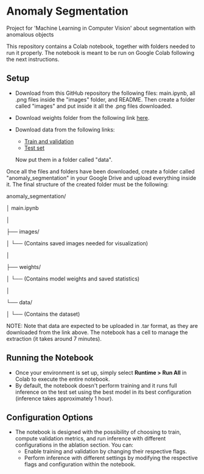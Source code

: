 # Anomaly Segmentation
Project for 'Machine Learning in Computer Vision' about segmentation with anomalous objects

This repository contains a Colab notebook, together with folders needed to run it properly.
The notebook is meant to be run on Google Colab following the next instructions.

## Setup
- Download from this GitHub repository the following files: main.ipynb, all .png files inside the "images" folder, and README.
  Then create a folder called "images" and put inside it all the .png files downloaded.
  
- Download weights folder from the following link [here](https://liveunibo-my.sharepoint.com/:f:/g/personal/mattia_gualandi2_studio_unibo_it/Elw7eSBUn6lAmBM6KN308mIBiQmbeXD85AHo1OL6YQxZGA?e=nNsc2s).
- Download data from the following links:
   - [Train and validation](https://people.eecs.berkeley.edu/~hendrycks/streethazards_train.tar)
   - [Test set](https://people.eecs.berkeley.edu/~hendrycks/streethazards_test.tar)
     
   Now put them in a folder called "data".

Once all the files and folders have been downloaded, create a folder called "anomaly_segmentation" in your Google Drive and upload everything inside it.
The final structure of the created folder must be the following:

anomaly_segmentation/

│   main.ipynb

│

├── images/

│   └── (Contains saved images needed for visualization)

│

├── weights/

│   └── (Contains model weights and saved statistics)

│

└── data/

│   └── (Contains the dataset)

NOTE: Note that data are expected to be uploaded in .tar format, as they are downloaded from the link above. The notebook has a cell to manage the extraction (it takes around 7 minutes).

## Running the Notebook

- Once your environment is set up, simply select **Runtime > Run All** in Colab to execute the entire notebook.
- By default, the notebook doesn't perform training and it runs full inference on the test set using the best model in its best configuration (inference takes approximately 1 hour).

## Configuration Options

- The notebook is designed with the possibility of choosing to train, compute validation metrics, and run inference with different configurations in the ablation section. 
You can:
  - Enable training and validation by changing their respective flags.
  - Perform inference with different settings by modifying the respective flags and configuration within the notebook.

